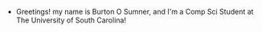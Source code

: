 - Greetings! my name is Burton O Sumner, and I'm a Comp Sci Student at The University of South Carolina!

